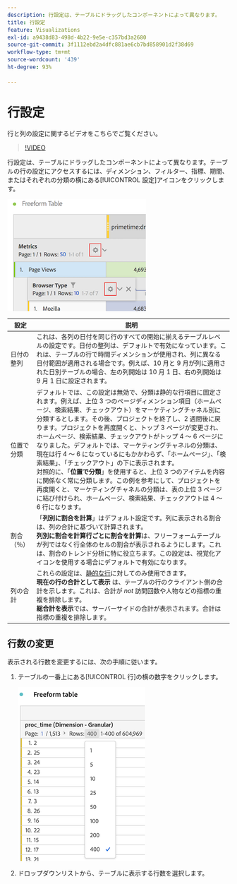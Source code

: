 ```yaml
---
description: 行設定は、テーブルにドラッグしたコンポーネントによって異なります。
title: 行設定
feature: Visualizations
exl-id: a9438d83-498d-4b22-9e5e-c357bd3a2680
source-git-commit: 3f1112ebd2a4dfc881ae6cb7bd858901d2f38d69
workflow-type: tm+mt
source-wordcount: '439'
ht-degree: 93%

---
```


# 行設定

行と列の設定に関するビデオをこちらでご覧ください。

>[!VIDEO](https://video.tv.adobe.com/v/40382/?quality=12)

行設定は、テーブルにドラッグしたコンポーネントによって異なります。テーブルの行の設定にアクセスするには、ディメンション、フィルター、指標、期間、またはそれぞれの分類の横にある[!UICONTROL 設定]アイコンをクリックします。

![](assets/row-settings.png)

| 設定 | 説明 |
| --- | --- |
| 日付の整列 | これは、各列の日付を同じ行のすべての開始に揃えるテーブルレベルの設定です。日付の整列は、デフォルトで有効になっています。これは、テーブルの行で時間ディメンションが使用され、列に異なる日付範囲が適用される場合です。例えば、10 月と 9 月が列に適用された日別テーブルの場合、左の列開始は 10 月 1 日、右の列開始は 9 月 1 日に設定されます。 |
| 位置で分類 | デフォルトでは、この設定は無効で、分類は静的な行項目に固定されます。例えば、上位 3 つのページディメンション項目（ホームページ、検索結果、チェックアウト）をマーケティングチャネル別に分類するとします。その後、プロジェクトを終了し、2 週間後に戻ります。プロジェクトを再度開くと、トップ 3 ページが変更され、ホームページ、検索結果、チェックアウトがトップ 4 ～ 6 ページになりました。デフォルトでは、マーケティングチャネルの分類は、現在は行 4 ～ 6 になっているにもかかわらず、「ホームページ」、「検索結果」、「チェックアウト」の下に表示されます。<br> 対照的に、「**位置で分類**」を使用すると、上位 3 つのアイテムを内容に関係なく常に分類します。この例を参考にして、プロジェクトを再度開くと、マーケティングチャネルの分類は、表の上位 3 ページに結び付けられ、ホームページ、検索結果、チェックアウトは 4 ～ 6 行になります。 |
| 割合（％） | 「**列別に割合を計算**」はデフォルト設定です。列に表示される割合は、列の合計に基づいて計算されます。<br>**列別に割合を計算行ごとに割合を計算**&#x200B;は、フリーフォームテーブルが列ではなく行全体のセルの割合が表示されるようにします。これは、割合のトレンド分析に特に役立ちます。この設定は、視覚化アイコンを使用する場合にデフォルトで有効になります。 |
| 列の合計 | これらの設定は、[静的な行](/help/analysis-workspace/visualizations/freeform-table/column-row-settings/manual-vs-dynamic-rows.md)に対してのみ使用できます。<br> **現在の行の合計として表示** は、テーブルの行のクライアント側の合計を示します。これは、合計が *not* 訪問回数や人物などの指標の重複を排除します。 <br> **総合計を表示**&#x200B;では、サーバーサイドの合計が表示されます。合計は指標の重複を排除します。 |

## 行数の変更

表示される行数を変更するには、次の手順に従います。

1. テーブルの一番上にある[!UICONTROL 行]の横の数字をクリックします。

   ![](assets/row-number.png)

1. ドロップダウンリストから、テーブルに表示する行数を選択します。